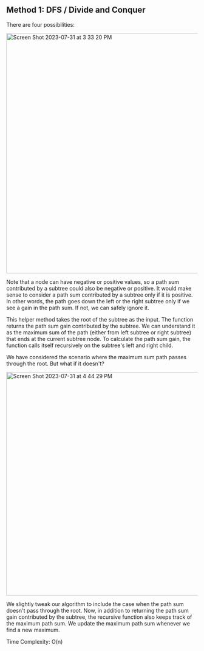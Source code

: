 ## Method 1: DFS / Divide and Conquer

There are four possibilities:

<img width="632" alt="Screen Shot 2023-07-31 at 3 33 20 PM" src="https://github.com/MaiJi97/Leetcode/assets/106039830/59bf56cc-e390-40be-b956-c6a208aad8ad.png">

Note that a node can have negative or positive values, so a path sum contributed by a subtree could also be negative or positive. It would make sense to consider a path sum contributed by a subtree only if it is positive. In other words, the path goes down the left or the right subtree only if we see a gain in the path sum. If not, we can safely ignore it.

This helper method takes the root of the subtree as the input. The function returns the path sum gain contributed by the subtree. We can understand it as the maximum sum of the path (either from left subtree or right subtree) that ends at the current subtree node. To calculate the path sum gain, the function calls itself recursively on the subtree's left and right child. 

We have considered the scenario where the maximum sum path passes through the root. But what if it doesn't?

<img width="588" alt="Screen Shot 2023-07-31 at 4 44 29 PM" src="https://github.com/MaiJi97/Leetcode/assets/106039830/4c9427bf-1bf0-4aea-95de-1fa9505f1a26.png">

We slightly tweak our algorithm to include the case when the path sum doesn't pass through the root. Now, in addition to returning the 
path sum gain contributed by the subtree, the recursive function also keeps track of the maximum path sum. We update the maximum path 
sum whenever we find a new maximum.

Time Complexity: O(n)
